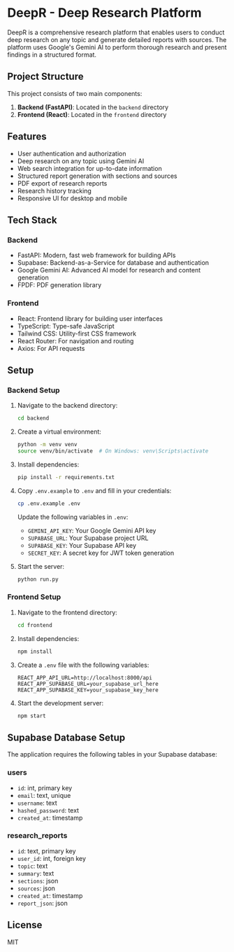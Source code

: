 # DeepR - Deep Research Platform

DeepR is a comprehensive research platform that enables users to conduct deep research on any topic and generate detailed reports with sources. The platform uses Google's Gemini AI to perform thorough research and present findings in a structured format.

## Project Structure

This project consists of two main components:

1. **Backend (FastAPI)**: Located in the `backend` directory
2. **Frontend (React)**: Located in the `frontend` directory

## Features

- User authentication and authorization
- Deep research on any topic using Gemini AI
- Web search integration for up-to-date information
- Structured report generation with sections and sources
- PDF export of research reports
- Research history tracking
- Responsive UI for desktop and mobile

## Tech Stack

### Backend
- FastAPI: Modern, fast web framework for building APIs
- Supabase: Backend-as-a-Service for database and authentication
- Google Gemini AI: Advanced AI model for research and content generation
- FPDF: PDF generation library

### Frontend
- React: Frontend library for building user interfaces
- TypeScript: Type-safe JavaScript
- Tailwind CSS: Utility-first CSS framework
- React Router: For navigation and routing
- Axios: For API requests

## Setup

### Backend Setup

1. Navigate to the backend directory:
   ```bash
   cd backend
   ```

2. Create a virtual environment:
   ```bash
   python -m venv venv
   source venv/bin/activate  # On Windows: venv\Scripts\activate
   ```

3. Install dependencies:
   ```bash
   pip install -r requirements.txt
   ```

4. Copy `.env.example` to `.env` and fill in your credentials:
   ```bash
   cp .env.example .env
   ```
   Update the following variables in `.env`:
   - `GEMINI_API_KEY`: Your Google Gemini API key
   - `SUPABASE_URL`: Your Supabase project URL
   - `SUPABASE_KEY`: Your Supabase API key
   - `SECRET_KEY`: A secret key for JWT token generation

5. Start the server:
   ```bash
   python run.py
   ```

### Frontend Setup

1. Navigate to the frontend directory:
   ```bash
   cd frontend
   ```

2. Install dependencies:
   ```bash
   npm install
   ```

3. Create a `.env` file with the following variables:
   ```
   REACT_APP_API_URL=http://localhost:8000/api
   REACT_APP_SUPABASE_URL=your_supabase_url_here
   REACT_APP_SUPABASE_KEY=your_supabase_key_here
   ```

4. Start the development server:
   ```bash
   npm start
   ```

## Supabase Database Setup

The application requires the following tables in your Supabase database:

### users
- `id`: int, primary key
- `email`: text, unique
- `username`: text
- `hashed_password`: text
- `created_at`: timestamp

### research_reports
- `id`: text, primary key
- `user_id`: int, foreign key
- `topic`: text
- `summary`: text
- `sections`: json
- `sources`: json
- `created_at`: timestamp
- `report_json`: json

## License

MIT 